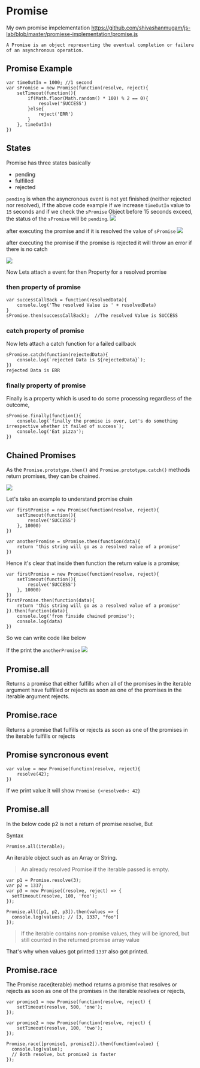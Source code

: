 # Promise

My own promise impelementation
https://github.com/shivashanmugam/js-lab/blob/master/promiese-implementation/promise.js

```
A Promise is an object representing the eventual completion or failure of an asynchronous operation.
```

## Promise Example
```javascript=
var timeOutIn = 1000; //1 second
var sPromise = new Promise(function(resolve, reject){
	setTimeout(function(){
		if(Math.floor(Math.random() * 100) % 2 == 0){
			resolve('SUCCESS')
		}else{
			reject('ERR')
		}
	}, timeOutIn)
})
```

## States
Promise has three states basically
- pending
- fulfilled
- rejected

`pending` is when the asyncronous event is not yet finished (neither rejected nor resolved),  If the above code example if we increase `timeOutIn` value to `15` seconds and if we check the `sPromise` Object before 15 seconds exceed, the status of the `sPromise` will be `pending`.
![](https://imgur.com/b0b6155d-c458-4959-aa87-ff6166c6860f)


after executing the promise and if it is resolved the value of `sPromise`
![](https://i.imgur.com/S4E9mzA.png)

after executing the promise if the promise is rejected it will throw an error if there is no catch

![](https://i.imgur.com/U8yTJlO.png)

Now Lets attach a event for then Property for a resolved promise 
### then property of promise 
```javascript=
var successCallBack = function(resolvedData){
	console.log('The resolved Value is ' + resolvedData)
}
sPromise.then(successCallBack);  //The resolved Value is SUCCESS
```

### catch property of promise 
Now lets attach a catch function for a failed callback
```javascript=
sPromise.catch(function(rejectedData){
	console.log(`rejected Data is ${rejectedData}`);
})
rejected Data is ERR
```

### finally property of promise
Finally is a property which is used to do some processing regardless of the outcome,

```javascript=
sPromise.finally(function(){
	console.log(`finally the promise is over, Let's do something irrespective whether it failed of success`);
	console.log('Eat pizza');
})
```

## Chained Promises
 As the `Promise.prototype.then()` and `Promise.prototype.catch()` methods return promises, they can be chained.

![](https://mdn.mozillademos.org/files/15911/promises.png)

Let's take an example to understand promise chain
```
var firstPromise = new Promise(function(resolve, reject){
	setTimeout(function(){
		resolve('SUCCESS')
	}, 10000)
})

var anotherPromise = sPromise.then(function(data){
	return 'this string will go as a resolved value of a promise'
})
```

Hence it's clear that inside then function the return value is a promise;
```
var firstPromise = new Promise(function(resolve, reject){
	setTimeout(function(){
		resolve('SUCCESS')
	}, 10000)
})
firstPromise.then(function(data){
	return 'this string will go as a resolved value of a promise'
}).then(function(data){
	console.log('from finside chained promise');
	console.log(data)
})
```
So we can write code like below 

If the print the `anotherPromise` 
![](https://i.imgur.com/9c1gxT0.png)

## Promise.all
Returns a promise that either fulfills when all of the promises in the iterable argument have fulfilled or rejects as soon as one of the promises in the iterable argument rejects.

## Promise.race 
Returns a promise that fulfills or rejects as soon as one of the promises in the iterable fulfills or rejects

## Promise syncronous event
```
var value = new Promise(function(resolve, reject){
	resolve(42);
})
```
If we print value it will show
`Promise {<resolved>: 42}`


## Promise.all
In the below code p2 is not a return of promise resolve, But 

Syntax
```
Promise.all(iterable);
```

An iterable object such as an Array or String.

>An already resolved Promise if the iterable passed is empty.

```javascript=
var p1 = Promise.resolve(3);
var p2 = 1337;
var p3 = new Promise((resolve, reject) => {
  setTimeout(resolve, 100, 'foo');
}); 

Promise.all([p1, p2, p3]).then(values => { 
  console.log(values); // [3, 1337, "foo"] 
});
```
> If the iterable contains non-promise values, they will be ignored, but still counted in the returned promise array value 

That's why when values got printed `1337` also got printed.

## Promise.race

The Promise.race(iterable) method returns a promise that resolves or rejects as soon as one of the promises in the iterable resolves or rejects,

```
var promise1 = new Promise(function(resolve, reject) {
    setTimeout(resolve, 500, 'one');
});

var promise2 = new Promise(function(resolve, reject) {
    setTimeout(resolve, 100, 'two');
});

Promise.race([promise1, promise2]).then(function(value) {
  console.log(value);
  // Both resolve, but promise2 is faster
});
```

